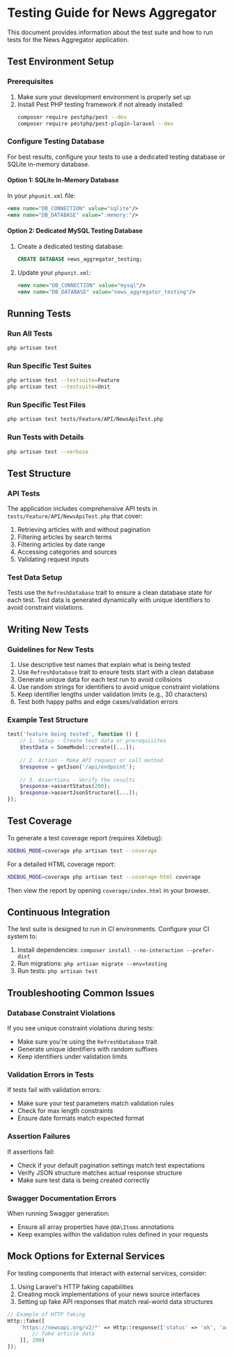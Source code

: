 # Testing Guide for News Aggregator

This document provides information about the test suite and how to run tests for the News Aggregator application.

## Test Environment Setup

### Prerequisites

1. Make sure your development environment is properly set up
2. Install Pest PHP testing framework if not already installed:
   ```bash
   composer require pestphp/pest --dev
   composer require pestphp/pest-plugin-laravel --dev
   ```

### Configure Testing Database

For best results, configure your tests to use a dedicated testing database or SQLite in-memory database. 

#### Option 1: SQLite In-Memory Database

In your `phpunit.xml` file:
```xml
<env name="DB_CONNECTION" value="sqlite"/>
<env name="DB_DATABASE" value=":memory:"/>
```

#### Option 2: Dedicated MySQL Testing Database

1. Create a dedicated testing database:
   ```sql
   CREATE DATABASE news_aggregator_testing;
   ```

2. Update your `phpunit.xml`:
   ```xml
   <env name="DB_CONNECTION" value="mysql"/>
   <env name="DB_DATABASE" value="news_aggregator_testing"/>
   ```

## Running Tests

### Run All Tests

```bash
php artisan test
```

### Run Specific Test Suites

```bash
php artisan test --testsuite=Feature
php artisan test --testsuite=Unit
```

### Run Specific Test Files

```bash
php artisan test tests/Feature/API/NewsApiTest.php
```

### Run Tests with Details

```bash
php artisan test --verbose
```

## Test Structure

### API Tests

The application includes comprehensive API tests in `tests/Feature/API/NewsApiTest.php` that cover:

1. Retrieving articles with and without pagination
2. Filtering articles by search terms
3. Filtering articles by date range
4. Accessing categories and sources
5. Validating request inputs

### Test Data Setup

Tests use the `RefreshDatabase` trait to ensure a clean database state for each test. Test data is generated dynamically with unique identifiers to avoid constraint violations.

## Writing New Tests

### Guidelines for New Tests

1. Use descriptive test names that explain what is being tested
2. Use `RefreshDatabase` trait to ensure tests start with a clean database
3. Generate unique data for each test run to avoid collisions
4. Use random strings for identifiers to avoid unique constraint violations
5. Keep identifier lengths under validation limits (e.g., 30 characters)
6. Test both happy paths and edge cases/validation errors

### Example Test Structure

```php
test('feature being tested', function () {
    // 1. Setup - Create test data or prerequisites
    $testData = SomeModel::create([...]);
    
    // 2. Action - Make API request or call method
    $response = getJson('/api/endpoint');
    
    // 3. Assertions - Verify the results
    $response->assertStatus(200);
    $response->assertJsonStructure([...]);
});
```

## Test Coverage

To generate a test coverage report (requires Xdebug):

```bash
XDEBUG_MODE=coverage php artisan test --coverage
```

For a detailed HTML coverage report:

```bash
XDEBUG_MODE=coverage php artisan test --coverage-html coverage
```

Then view the report by opening `coverage/index.html` in your browser.

## Continuous Integration

The test suite is designed to run in CI environments. Configure your CI system to:

1. Install dependencies: `composer install --no-interaction --prefer-dist`
2. Run migrations: `php artisan migrate --env=testing`
3. Run tests: `php artisan test`

## Troubleshooting Common Issues

### Database Constraint Violations

If you see unique constraint violations during tests:
- Make sure you're using the `RefreshDatabase` trait
- Generate unique identifiers with random suffixes
- Keep identifiers under validation limits

### Validation Errors in Tests

If tests fail with validation errors:
- Make sure your test parameters match validation rules
- Check for max length constraints
- Ensure date formats match expected format

### Assertion Failures

If assertions fail:
- Check if your default pagination settings match test expectations
- Verify JSON structure matches actual response structure
- Make sure test data is being created correctly

### Swagger Documentation Errors

When running Swagger generation:
- Ensure all array properties have `@OA\Items` annotations
- Keep examples within the validation rules defined in your requests

## Mock Options for External Services

For testing components that interact with external services, consider:

1. Using Laravel's HTTP faking capabilities
2. Creating mock implementations of your news source interfaces
3. Setting up fake API responses that match real-world data structures

```php
// Example of HTTP faking
Http::fake([
    'https://newsapi.org/v2/*' => Http::response(['status' => 'ok', 'articles' => [
        // fake article data
    ]], 200)
]);
```
